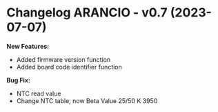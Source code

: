 # Changelog ARANCIO - v0.7 (2023-07-07) 

**New Features:**
- Added firmware version function
- Added board code identifier function

**Bug Fix:**
- NTC read value
- Change NTC table, now Beta Value 25/50 K 3950